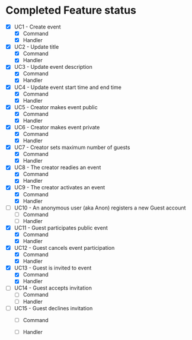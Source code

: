 ﻿# Completed Feature status

* [x] UC1 - Create event
    - [x] Command
    - [x] Handler
* [x] UC2 - Update title
    - [X] Command
    - [X] Handler
* [x] UC3 - Update event description
    - [x] Command
    - [x] Handler
* [x] UC4 - Update event start time and end time
    - [x] Command
    - [x] Handler
* [x] UC5 - Creator makes event public
    - [x] Command
    - [x] Handler
* [x] UC6 - Creator makes event private
    - [x] Command
    - [x] Handler
* [x] UC7 - Creator sets maximum number of guests
    - [x] Command
    - [x] Handler
* [x] UC8 - The creator readies an event
    - [x] Command
    - [x] Handler
* [X] UC9 - The creator activates an event
    - [X] Command
    - [X] Handler
* [ ] UC10 - An anonymous user (aka Anon) registers a new Guest account
    - [ ] Command
    - [ ] Handler
* [x] UC11 - Guest participates public event
    - [x] Command
    - [x] Handler
* [x] UC12 - Guest cancels event participation
    - [x] Command
    - [x] Handler
* [X] UC13 - Guest is invited to event
    - [X] Command
    - [X] Handler
* [ ] UC14 - Guest accepts invitation
    - [ ] Command
    - [ ] Handler
* [ ] UC15 - Guest declines invitation
    - [ ] Command
    - [ ] Handler




